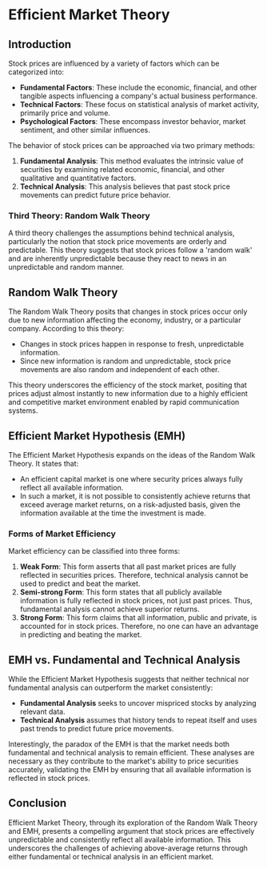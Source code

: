 # Efficient Market Theory

## Introduction

Stock prices are influenced by a variety of factors which can be categorized into:

- **Fundamental Factors**: These include the economic, financial, and other tangible aspects influencing a company's actual business performance.
- **Technical Factors**: These focus on statistical analysis of market activity, primarily price and volume.
- **Psychological Factors**: These encompass investor behavior, market sentiment, and other similar influences.

The behavior of stock prices can be approached via two primary methods:

1. **Fundamental Analysis**: This method evaluates the intrinsic value of securities by examining related economic, financial, and other qualitative and quantitative factors.
2. **Technical Analysis**: This analysis believes that past stock price movements can predict future price behavior.

### Third Theory: Random Walk Theory

A third theory challenges the assumptions behind technical analysis, particularly the notion that stock price movements are orderly and predictable. This theory suggests that stock prices follow a 'random walk' and are inherently unpredictable because they react to news in an unpredictable and random manner.

## Random Walk Theory

The Random Walk Theory posits that changes in stock prices occur only due to new information affecting the economy, industry, or a particular company. According to this theory:

- Changes in stock prices happen in response to fresh, unpredictable information.
- Since new information is random and unpredictable, stock price movements are also random and independent of each other.

This theory underscores the efficiency of the stock market, positing that prices adjust almost instantly to new information due to a highly efficient and competitive market environment enabled by rapid communication systems.

## Efficient Market Hypothesis (EMH)

The Efficient Market Hypothesis expands on the ideas of the Random Walk Theory. It states that:

- An efficient capital market is one where security prices always fully reflect all available information.
- In such a market, it is not possible to consistently achieve returns that exceed average market returns, on a risk-adjusted basis, given the information available at the time the investment is made.

### Forms of Market Efficiency

Market efficiency can be classified into three forms:

1. **Weak Form**: This form asserts that all past market prices are fully reflected in securities prices. Therefore, technical analysis cannot be used to predict and beat the market.
2. **Semi-strong Form**: This form states that all publicly available information is fully reflected in stock prices, not just past prices. Thus, fundamental analysis cannot achieve superior returns.
3. **Strong Form**: This form claims that all information, public and private, is accounted for in stock prices. Therefore, no one can have an advantage in predicting and beating the market.

## EMH vs. Fundamental and Technical Analysis

While the Efficient Market Hypothesis suggests that neither technical nor fundamental analysis can outperform the market consistently:

- **Fundamental Analysis** seeks to uncover mispriced stocks by analyzing relevant data.
- **Technical Analysis** assumes that history tends to repeat itself and uses past trends to predict future price movements.

Interestingly, the paradox of the EMH is that the market needs both fundamental and technical analysis to remain efficient. These analyses are necessary as they contribute to the market's ability to price securities accurately, validating the EMH by ensuring that all available information is reflected in stock prices.

## Conclusion

Efficient Market Theory, through its exploration of the Random Walk Theory and EMH, presents a compelling argument that stock prices are effectively unpredictable and consistently reflect all available information. This underscores the challenges of achieving above-average returns through either fundamental or technical analysis in an efficient market.
